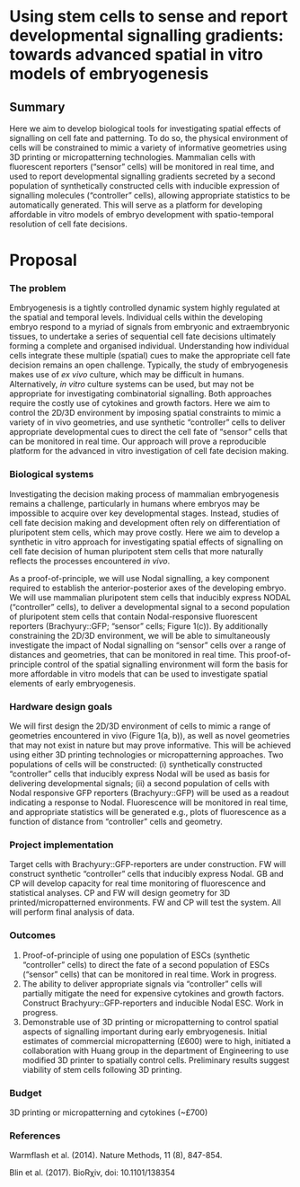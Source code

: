 # Using stem cells to sense and report developmental signalling gradients: towards advanced spatial in vitro models of embryogenesis

## Summary
Here we aim to develop biological tools for investigating spatial effects of signalling on cell fate and patterning. To do so, the physical environment of cells will be constrained to mimic a variety of informative geometries using 3D printing or micropatterning technologies. Mammalian cells with fluorescent reporters (“sensor” cells) will be monitored in real time, and used to report developmental signalling gradients secreted by a second population of synthetically constructed cells with inducible expression of signalling molecules (“controller” cells), allowing appropriate statistics to be automatically generated. This will serve as a platform for developing affordable in vitro models of embryo development with spatio-temporal resolution of cell fate decisions.

# Proposal

### The problem

Embryogenesis is a tightly controlled dynamic system highly regulated at the spatial and temporal levels. Individual cells within the developing embryo respond to a myriad of signals from embryonic and extraembryonic tissues, to undertake a series of sequential cell fate decisions ultimately forming a complete and organised individual. Understanding how individual cells integrate these multiple (spatial) cues to make the appropriate cell fate decision remains an open challenge. Typically, the study of embryogenesis makes use of *ex vivo* culture, which may be difficult in humans. Alternatively, *in vitro* culture systems can be used, but may not be appropriate for investigating combinatorial signalling. Both approaches require the costly use of cytokines and growth factors. Here we aim to control the 2D/3D environment by imposing spatial constraints to mimic a variety of in vivo geometries, and use synthetic “controller” cells to deliver appropriate developmental cues to direct the cell fate of “sensor” cells that can be monitored in real time. Our approach will prove a reproducible platform for the advanced in vitro investigation of cell fate decision making.

### Biological systems

Investigating the decision making process of mammalian embryogenesis remains a challenge, particularly in humans where embryos may be impossible to acquire over key developmental stages. Instead, studies of cell fate decision making and development often rely on differentiation of pluripotent stem cells, which may prove costly. Here we aim to develop a synthetic in vitro approach for investigating spatial effects of signalling on cell fate decision of human pluripotent stem cells that more naturally reflects the processes encountered *in vivo*.  

As a proof-of-principle, we will use Nodal signalling, a key component required to establish the anterior-posterior axes of the developing embryo. We will use mammalian pluripotent stem cells that inducibly express NODAL (“controller” cells), to deliver a developmental signal to a second population of pluripotent stem cells that contain Nodal-responsive fluorescent reporters (Brachyury::GFP; “sensor” cells; Figure 1(c)). By additionally constraining the 2D/3D environment, we will be able to simultaneously investigate the impact of Nodal signalling on “sensor” cells over a range of distances and geometries, that can be monitored in real time. This proof-of-principle control of the spatial signalling environment will form the basis for more affordable in vitro models that can be used to investigate spatial elements of early embryogenesis.


### Hardware design goals 

We will first design the 2D/3D environment of cells to mimic a range of geometries encountered in vivo (Figure 1(a, b)), as well as novel geometries that may not exist in nature but may prove informative. This will be achieved using either 3D printing technologies or micropatterning approaches. Two populations of cells will be constructed: (i) synthetically constructed “controller” cells that inducibly express Nodal will be used as basis for delivering developmental signals; (ii) a second population of cells with Nodal responsive GFP reporters (Brachyury::GFP) will be used as a readout indicating a response to Nodal. Fluorescence will be monitored in real time, and appropriate statistics will be generated e.g., plots of fluorescence as a function of distance from “controller” cells and geometry. 

### Project implementation

Target cells with Brachyury::GFP-reporters are under construction. FW will construct synthetic “controller” cells that inducibly express Nodal. GB and CP will develop capacity for real time monitoring of fluorescence and statistical analyses. CP and FW will design geometry for 3D printed/micropatterned environments. FW and CP will test the system. All will perform final analysis of data. 

### Outcomes

1. Proof-of-principle of using one population of ESCs (synthetic “controller” cells) to direct the fate of a second population of ESCs (“sensor” cells) that can be monitored in real time. Work in progress.
2. The ability to deliver appropriate signals via “controller” cells will partially mitigate the need for expensive cytokines and growth factors. Construct Brachyury::GFP-reporters and inducible Nodal ESC. Work in progress.
3. Demonstrable use of 3D printing or micropatterning to control spatial aspects of signalling important during early embryogenesis. Initial estimates of commercial micropatterning (£600) were to high, initiated a collaboration with Huang group in the department of Engineering to use modified 3D printer to spatially control cells. Preliminary results suggest viability of stem cells following 3D printing.

### Budget

3D printing or micropatterning and cytokines (~£700)

### References 

Warmflash et al. (2014). Nature Methods, 11 (8), 847-854.

Blin et al. (2017). BioRχiv, doi: 10.1101/138354
